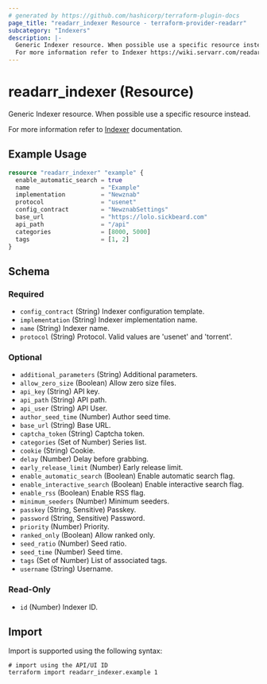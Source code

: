 ```yaml
---
# generated by https://github.com/hashicorp/terraform-plugin-docs
page_title: "readarr_indexer Resource - terraform-provider-readarr"
subcategory: "Indexers"
description: |-
  Generic Indexer resource. When possible use a specific resource instead.
  For more information refer to Indexer https://wiki.servarr.com/readarr/settings#indexers documentation.
---
```


# readarr_indexer (Resource)

<!-- subcategory:Indexers -->Generic Indexer resource. When possible use a specific resource instead.
For more information refer to [Indexer](https://wiki.servarr.com/readarr/settings#indexers) documentation.

## Example Usage

```terraform
resource "readarr_indexer" "example" {
  enable_automatic_search = true
  name                    = "Example"
  implementation          = "Newznab"
  protocol                = "usenet"
  config_contract         = "NewznabSettings"
  base_url                = "https://lolo.sickbeard.com"
  api_path                = "/api"
  categories              = [8000, 5000]
  tags                    = [1, 2]
}
```

<!-- schema generated by tfplugindocs -->
## Schema

### Required

- `config_contract` (String) Indexer configuration template.
- `implementation` (String) Indexer implementation name.
- `name` (String) Indexer name.
- `protocol` (String) Protocol. Valid values are 'usenet' and 'torrent'.

### Optional

- `additional_parameters` (String) Additional parameters.
- `allow_zero_size` (Boolean) Allow zero size files.
- `api_key` (String) API key.
- `api_path` (String) API path.
- `api_user` (String) API User.
- `author_seed_time` (Number) Author seed time.
- `base_url` (String) Base URL.
- `captcha_token` (String) Captcha token.
- `categories` (Set of Number) Series list.
- `cookie` (String) Cookie.
- `delay` (Number) Delay before grabbing.
- `early_release_limit` (Number) Early release limit.
- `enable_automatic_search` (Boolean) Enable automatic search flag.
- `enable_interactive_search` (Boolean) Enable interactive search flag.
- `enable_rss` (Boolean) Enable RSS flag.
- `minimum_seeders` (Number) Minimum seeders.
- `passkey` (String, Sensitive) Passkey.
- `password` (String, Sensitive) Password.
- `priority` (Number) Priority.
- `ranked_only` (Boolean) Allow ranked only.
- `seed_ratio` (Number) Seed ratio.
- `seed_time` (Number) Seed time.
- `tags` (Set of Number) List of associated tags.
- `username` (String) Username.

### Read-Only

- `id` (Number) Indexer ID.

## Import

Import is supported using the following syntax:

```shell
# import using the API/UI ID
terraform import readarr_indexer.example 1
```

